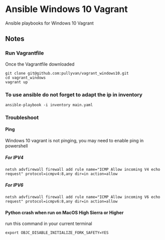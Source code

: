 # Ansible Windows 10 Vagrant 

Ansible playbooks for Windows 10 Vagrant

## Notes

### Run Vagrantfile

Once the Vagrantfile downloaded
```
git clone git@github.com:pullyvan/vagrant_windows10.git
cd vagrant_windows
vagrant up
```

### To use ansible do not forget to adapt the ip in inventory
```
ansible-playbook -i inventory main.yaml
```
### Troubleshoot
#### Ping
Windows 10 vagrant is not pinging, you may need to enable ping in powershell
##### For IPV4
```
netsh advfirewall firewall add rule name="ICMP Allow incoming V4 echo request" protocol=icmpv4:8,any dir=in action=allow
```
##### For IPV6
```
netsh advfirewall firewall add rule name="ICMP Allow incoming V6 echo request" protocol=icmpv6:8,any dir=in action=allow
```
#### Python crash when run on MacOS High Sierra or Higher
run this command in your current terminal
```
export OBJC_DISABLE_INITIALIZE_FORK_SAFETY=YES
```